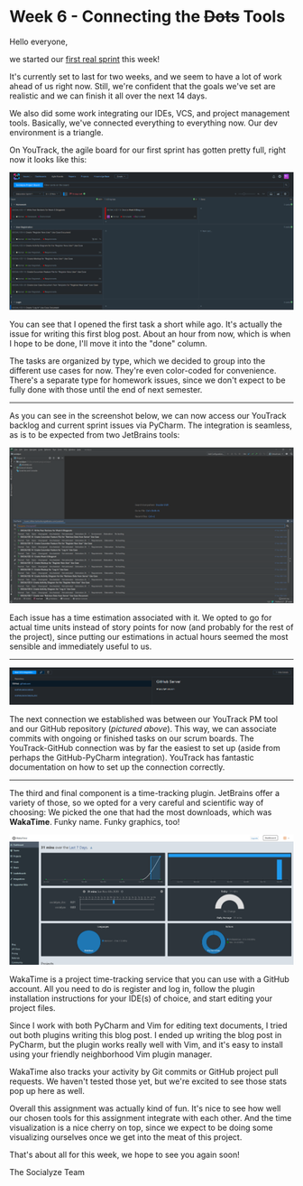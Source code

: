 # Week 6 - Connecting the ~~Dots~~ Tools

Hello everyone,

we started our [first real sprint](https://dhbw-karlsruhe.myjetbrains.com/youtrack/agiles/108-84/109-423) this week!

It's currently set to last for two weeks, and we seem to have a lot of work ahead of us right now.
Still, we're confident that the goals we've set are realistic and we can finish it all over the next 14 days.

We also did some work integrating our IDEs, VCS, and project management tools.
Basically, we've connected everything to everything now. Our dev environment is a triangle.

On YouTrack, the agile board for our first sprint has gotten pretty full, right now it looks like this:

![](../img_blog/youtrack.png)

You can see that I opened the first task a short while ago.
It's actually the issue for writing this first blog post.
About an hour from now, which is when I hope to be done, I'll move it into the "done" column.

The tasks are organized by type, which we decided to group into the different use cases for now.
They're even color-coded for convenience.
There's a separate type for homework issues,
since we don't expect to be fully done with those until the end of next semester.

---

As you can see in the screenshot below, we can now access our YouTrack backlog and current sprint issues via PyCharm.
The integration is seamless, as is to be expected from two JetBrains tools:

![](../img_blog/youtrack_ide.png)

Each issue has a time estimation associated with it.
We opted to go for actual time units instead of story points for now (and probably for the rest of the project),
since putting our estimations in actual hours seemed the most sensible and immediately useful to us.

---

![](../img_blog/github_youtrack.png)

The next connection we established was between our YouTrack PM tool and our GitHub repository (*pictured above*).
This way, we can associate commits with ongoing or finished tasks on our scrum boards.
The YouTrack-GitHub connection was by far the easiest to set up (aside from perhaps the GitHub-PyCharm integration).
YouTrack has fantastic documentation on how to set up the connection correctly.

---

The third and final component is a time-tracking plugin.
JetBrains offer a variety of those, so we opted for a very careful and scientific way of choosing:
We picked the one that had the most downloads, which was **WakaTime**. Funky name. Funky graphics, too!

![](../img_blog/wakatime.png)

WakaTime is a project time-tracking service that you can use with a GitHub account.
All you need to do is register and log in, follow the plugin installation instructions for your IDE(s) of choice,
and start editing your project files.

Since I work with both PyCharm and Vim for editing text documents, I tried out both plugins writing this blog post.
I ended up writing the blog post in PyCharm, but the plugin works really well with Vim, and it's easy to install
using your friendly neighborhood Vim plugin manager.

WakaTime also tracks your activity by Git commits or GitHub project pull requests.
We haven't tested those yet, but we're excited to see those stats pop up here as well.

Overall this assignment was actually kind of fun.
It's nice to see how well our chosen tools for this assignment integrate with each other.
And the time visualization is a nice cherry on top, since we expect to be doing some visualizing ourselves
once we get into the meat of this project.

That's about all for this week, we hope to see you again soon!

The Socialyze Team